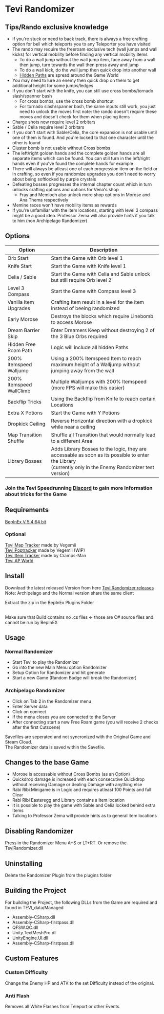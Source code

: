 # Tevi Randomizer

## Tips/Rando exclusive knowledge
+ If you're stuck or need to back track, there is always a free crafting option for bell which teleports you to any Teleporter you have visited
+ The rando may require the freeroam exclusive tech (wall jumps and wall kicks) for vertical mobility before finding any vertical mobility items
  + To do a wall jump without the wall jump item, face away from a wall then jump, turn towards the wall then press away and jump
  + To do a wall kick, do the wall jump then quick drop into another wall
  + [Hidden Paths](Hidden_Paths.md) are spread around the Game World
+ You may need to lure an enemy then quick drop on them to get additional height for some jumps/ledges
+ If you don't start with the knife, you can still use cross bombs/tornado slash/spanner bash
  + For cross bombs, use the cross bomb shortcut
  + For tornado slash/spanner bash, the same inputs still work, you just need to unlock the moves first
    note: the rando doesn't require these moves and doesn't check for them when placing items
+ Charge shots now require level 2 orbitars
+ Sable / Celia require level 2 orbitars
+ If you don't start with Sable/Celia, the core expansion is not usable until one of them is found. And you're locked to that one character until the other is found
+ Cluster bomb is not usable without Cross bombs
+ The left/right golden hands and the complete golden hands are all separate items which can be found. You can still turn in the left/right hands even if you've found the complete hands for example
+ There will always be atleast one of each progression item on the field or in crafting, so even if you randomize upgrades you don't need to worry about being softlocked by purple crystals
+ Defeating bosses progresses the internal chapter count which in turn unlocks crafting options and options for Vena's shop
  + Fray and Memloch also unlock more shop options in Morose and Ana Thema respectively
+ Memine races won't have mobility items as rewards
+ If you're unfamiliar with the item locations, starting with level 3 compass might be a good idea. Professor Zema will also provide hints if you talk to him (non Archipelago Randomizer)

## Options
| Option | Description |
| ------ | --------- |
| Orb Start | Start the Game with Orb level 1 |
| Knife Start              | Start the Game with Knife level 1 |
| Celia / Sable            | Start the Game with Celia and Sable unlock but still require Orb level 2 |
| Level 3 Compass          | Start the Game with Compass level 3 |
| Vanilla Item Upgrades    | Crafting Item result in a level for the item instead of beeing randomized |
| Early Morose             | Destroys the blocks which require Linebomb to access Morose |
| Dream Barrier Skip       | Enter Dreamers Keep without destroying 2 of the 3 Blue Orbs required |
| Hidden Free Roam Path    | Logic will include all hidden Paths |
| 200% Itemspeed Walljump  | Using a 200% Itemspeed Item to reach maximum height of a Walljump without jumping away from the wall |
| 200% Itemspeed WallClimb | Multiple Walljumps with 200% Itemspeed (more FPS will make this easier) |
| Backflip Tricks          | Using the Backflip from Knife to reach certain Locations |
| Extra X Potions          | Start the Game with Y Potions |
| Dropkick Ceiling         | Reverse Horizontal direction with a dropkick while near a ceiling |
| Map Transition Shuffle   | Shuffle all Transition that would normally lead to a different Area |
| Library Bosses           | Adds Library Bosses to the logic, they are accessable as soon as its possible to enter the Library <br>(currently only in the Enemy Randomizer test version) |

### Join the Tevi Speedrunning [Discord](https://discord.gg/e4SW6AaBuj) to gain more Information about tricks for the Game

## Requirements

[BepInEx V 5.4 64 bit](https://docs.bepinex.dev/articles/user_guide/installation/index.html#tabpanel_bHGHmlrG6S_tabid-win)<br>

### Optional
[Tevi Map Tracker](https://github.com/vegemii/Tevi-Tracker/releases) made by Vegemii <br>
[Tevi Poptracker](https://github.com/vegemii/TEVI-Rando-PopTracker) made by Vegemii (WIP) <br>
[Tevi Item Tracker](https://github.com/cramps-man/tevi-rando-progression-ui) made by Cramps-Man <br>
[Tevi AP World](https://github.com/BlackSoulKnight/Tevi_Archipelago)

## Install
Download the latest released Version from here [Tevi Randomizer releases](https://github.com/BlackSoulKnight/Tevi_Randomizer/releases)<br>
Note: Archipelago and the Normal version share the same client

Extract the zip in the BepInEx Plugins Folder<br><br>

Make sure that Build contains no .cs files <- those are C# source files and cannot be run by BepInEX

## Usage
### Normal Randomizer
+ Start Tevi to play the Randomizer
+ Go into the new Main Menu option Randomizer
+ Setup Option for Randomizer and hit generate
+ Start a new Game (Random Badge will break the Randomizer)

### Archipelago Randomizer
+ Click on Tab 2 in the Randomizer menu
+ Enter Server data
+ Click on connect
+ If the menu closes you are connected to the Server
+ After connecting start a new Free Roam game (you will receive 2 checks after the first Cutscene)
  
Savefiles are seperated and not syncronized with the Original Game and Steam Cloud. <br>
The Randomizer data is saved within the Savefile.

## Changes to the base Game
+ Morose is accessable without Cross Bombs (as an Option)
+ Quickdrop damage is increased with each consecutive Quickdrop without receiving Damage or dealing Damage with anything else
+ Rabi Ribi Minigame is in Logic and requires atleast 100 Points and full Clear
+ Rabi Ribi Easteregg and Library contains a Item location
+ It is possible to play the game with Sable and Celia locked behind extra Items
+ Talking to Professor Zema will provide hints as to general item locations

## Disabling Randomizer
Press in the Randomizer Menu A+S or LT+RT.
Or remove the TeviRandomizer.dll

## Uninstalling
Delete the Randomizer Plugin from the plugins folder


## Building the Project

For building the Project, the following DLLs from the Game are required and found in TEVI_data/Managed
+ Assembly-CSharp.dll
+ Assembly-CSharp-firstpass.dll
+ QFSW.QC.dll
+ Unity.TextMeshPro.dll
+ UnityEngine.UI.dll
+ Assembly-CSharp-firstpass.dll

## Custom Features
### Custom Difficulty
Change the Enemy HP and ATK to the set Difficulty instead of the original.

### Anti Flash
Removes all White Flashes from Teleport or other Events.
